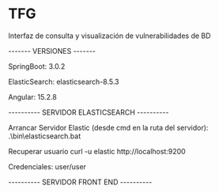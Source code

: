 # TFG
Interfaz de consulta y visualización de vulnerabilidades de BD

------- VERSIONES -------

SpringBoot: 3.0.2

ElasticSearch: elasticsearch-8.5.3

Angular: 15.2.8



---------- SERVIDOR ELASTICSEARCH ----------

Arrancar Servidor Elastic (desde cmd en la ruta del servidor):
.\bin\elasticsearch.bat

Recuperar usuario
curl -u elastic http://localhost:9200

Credenciales:
user/user


---------- SERVIDOR FRONT END ----------

